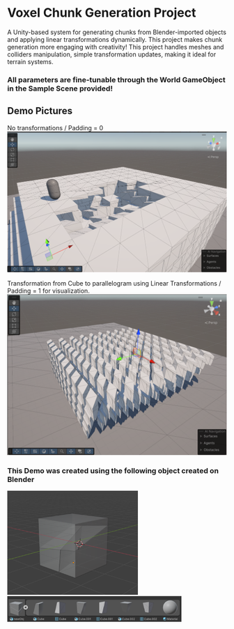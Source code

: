 # Voxel Chunk Generation Project

A Unity-based system for generating chunks from Blender-imported objects and applying linear transformations dynamically. This project makes chunk generation more engaging with creativity!
This project handles meshes and colliders manipulation, simple transformation updates, making it ideal for terrain systems.

### All parameters are fine-tunable through the World GameObject in the Sample Scene provided! ###
## Demo Pictures ##

No transformations / Padding = 0 
<img src="DemoPics/Demo1.png" alt="Demo Image" width="600"/>

Transformation from Cube to parallelogram using Linear Transformations / Padding = 1 for visualization.
<img src="DemoPics/Demo2.png" alt="Demo Image 2" width="600"/>

### This Demo was created using the following object created on Blender ###
<img src="DemoPics/BlenderObject.png" alt="Blender Object" width="300"/>
<img src="DemoPics/ObjectTemplate.png" alt="Object Template" width="400"/>

